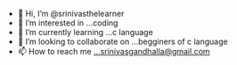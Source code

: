 - 👋 Hi, I’m @srinivasthelearner
- 👀 I’m interested in ...coding
- 🌱 I’m currently learning ...c language
- 💞️ I’m looking to collaborate on ...begginers of c language
- 📫 How to reach me ...srinivasgandhalla@gmail.com

<!---
srinivasthelearner/srinivasthelearner is a ✨ special ✨ repository because its `README.md` (this file) appears on your GitHub profile.
You can click the Preview link to take a look at your changes.
--->
